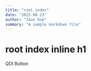 ```yaml
---
title: "root index"
date: "2025-08-23"
author: "Jane Doe"
summary: "A sample markdown file"
---
```


# root index inline h1

<qdi-button variant="primary">QDI Button</qdi-button>

<script>
    console.log("alo index1");
</script>
